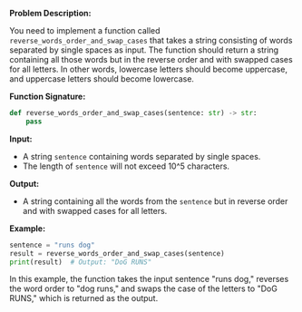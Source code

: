 **Problem Description:**

You need to implement a function called `reverse_words_order_and_swap_cases` that takes a string consisting of words separated by single spaces as input. The function should return a string containing all those words but in the reverse order and with swapped cases for all letters. In other words, lowercase letters should become uppercase, and uppercase letters should become lowercase.

**Function Signature:**

```python
def reverse_words_order_and_swap_cases(sentence: str) -> str:
    pass
```

**Input:**

- A string `sentence` containing words separated by single spaces.
- The length of `sentence` will not exceed 10^5 characters.

**Output:**

- A string containing all the words from the `sentence` but in reverse order and with swapped cases for all letters.

**Example:**

```python
sentence = "runs dog"
result = reverse_words_order_and_swap_cases(sentence)
print(result)  # Output: "DoG RUNS"
```

In this example, the function takes the input sentence "runs dog," reverses the word order to "dog runs," and swaps the case of the letters to "DoG RUNS," which is returned as the output.
